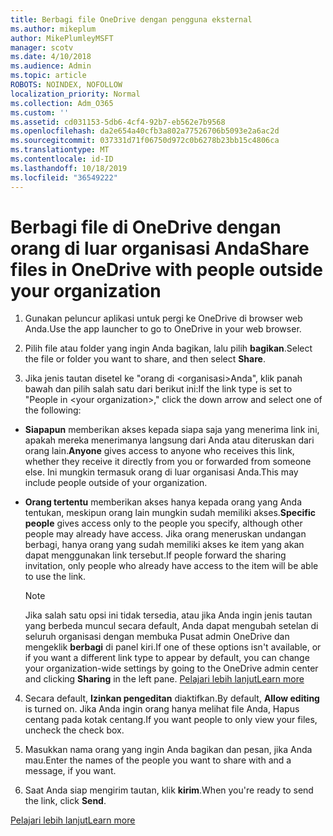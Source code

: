 ```yaml
---
title: Berbagi file OneDrive dengan pengguna eksternal
ms.author: mikeplum
author: MikePlumleyMSFT
manager: scotv
ms.date: 4/10/2018
ms.audience: Admin
ms.topic: article
ROBOTS: NOINDEX, NOFOLLOW
localization_priority: Normal
ms.collection: Adm_O365
ms.custom: ''
ms.assetid: cd031153-5db6-4cf4-92b7-eb562e7b9568
ms.openlocfilehash: da2e654a40cfb3a802a77526706b5093e2a6ac2d
ms.sourcegitcommit: 037331d71f06750d972c0b6278b23bb15c4806ca
ms.translationtype: MT
ms.contentlocale: id-ID
ms.lasthandoff: 10/18/2019
ms.locfileid: "36549222"
---
```

# <a name="share-files-in-onedrive-with-people-outside-your-organization"></a><span data-ttu-id="ae29c-102">Berbagi file di OneDrive dengan orang di luar organisasi Anda</span><span class="sxs-lookup"><span data-stu-id="ae29c-102">Share files in OneDrive with people outside your organization</span></span>

1. <span data-ttu-id="ae29c-103">Gunakan peluncur aplikasi untuk pergi ke OneDrive di browser web Anda.</span><span class="sxs-lookup"><span data-stu-id="ae29c-103">Use the app launcher to go to OneDrive in your web browser.</span></span> 
    
2. <span data-ttu-id="ae29c-104">Pilih file atau folder yang ingin Anda bagikan, lalu pilih **bagikan**.</span><span class="sxs-lookup"><span data-stu-id="ae29c-104">Select the file or folder you want to share, and then select **Share**.</span></span> 
    
3. <span data-ttu-id="ae29c-105">Jika jenis tautan disetel ke "orang di \<organisasi\>Anda", klik panah bawah dan pilih salah satu dari berikut ini:</span><span class="sxs-lookup"><span data-stu-id="ae29c-105">If the link type is set to "People in \<your organization\>," click the down arrow and select one of the following:</span></span> 
    
  - <span data-ttu-id="ae29c-106">**Siapapun** memberikan akses kepada siapa saja yang menerima link ini, apakah mereka menerimanya langsung dari Anda atau diteruskan dari orang lain.</span><span class="sxs-lookup"><span data-stu-id="ae29c-106">**Anyone** gives access to anyone who receives this link, whether they receive it directly from you or forwarded from someone else.</span></span> <span data-ttu-id="ae29c-107">Ini mungkin termasuk orang di luar organisasi Anda.</span><span class="sxs-lookup"><span data-stu-id="ae29c-107">This may include people outside of your organization.</span></span> 
    
  - <span data-ttu-id="ae29c-108">**Orang tertentu** memberikan akses hanya kepada orang yang Anda tentukan, meskipun orang lain mungkin sudah memiliki akses.</span><span class="sxs-lookup"><span data-stu-id="ae29c-108">**Specific people** gives access only to the people you specify, although other people may already have access.</span></span> <span data-ttu-id="ae29c-109">Jika orang meneruskan undangan berbagi, hanya orang yang sudah memiliki akses ke item yang akan dapat menggunakan link tersebut.</span><span class="sxs-lookup"><span data-stu-id="ae29c-109">If people forward the sharing invitation, only people who already have access to the item will be able to use the link.</span></span> 
    
    > [!NOTE]
    > <span data-ttu-id="ae29c-110">Jika salah satu opsi ini tidak tersedia, atau jika Anda ingin jenis tautan yang berbeda muncul secara default, Anda dapat mengubah setelan di seluruh organisasi dengan membuka Pusat admin OneDrive dan mengeklik **berbagi** di panel kiri.</span><span class="sxs-lookup"><span data-stu-id="ae29c-110">If one of these options isn't available, or if you want a different link type to appear by default, you can change your organization-wide settings by going to the OneDrive admin center and clicking **Sharing** in the left pane.</span></span> [<span data-ttu-id="ae29c-111">Pelajari lebih lanjut</span><span class="sxs-lookup"><span data-stu-id="ae29c-111">Learn more</span></span>](https://go.microsoft.com/fwlink/?linkid=871961)
  
4. <span data-ttu-id="ae29c-112">Secara default, **Izinkan pengeditan** diaktifkan.</span><span class="sxs-lookup"><span data-stu-id="ae29c-112">By default, **Allow editing** is turned on.</span></span> <span data-ttu-id="ae29c-113">Jika Anda ingin orang hanya melihat file Anda, Hapus centang pada kotak centang.</span><span class="sxs-lookup"><span data-stu-id="ae29c-113">If you want people to only view your files, uncheck the check box.</span></span> 
    
5. <span data-ttu-id="ae29c-114">Masukkan nama orang yang ingin Anda bagikan dan pesan, jika Anda mau.</span><span class="sxs-lookup"><span data-stu-id="ae29c-114">Enter the names of the people you want to share with and a message, if you want.</span></span>
    
6. <span data-ttu-id="ae29c-115">Saat Anda siap mengirim tautan, klik **kirim**.</span><span class="sxs-lookup"><span data-stu-id="ae29c-115">When you're ready to send the link, click **Send**.</span></span> 
    
[<span data-ttu-id="ae29c-116">Pelajari lebih lanjut</span><span class="sxs-lookup"><span data-stu-id="ae29c-116">Learn more</span></span>](https://go.microsoft.com/fwlink/?linkid=871861)
  

